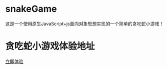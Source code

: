 # snakeGame
这是一个使用原生JavaScript+js面向对象思想实现的一个简单的贪吃蛇小游戏！
# 贪吃蛇小游戏体验地址
[立即体验](https://941477276.github.io/snakeGame/)